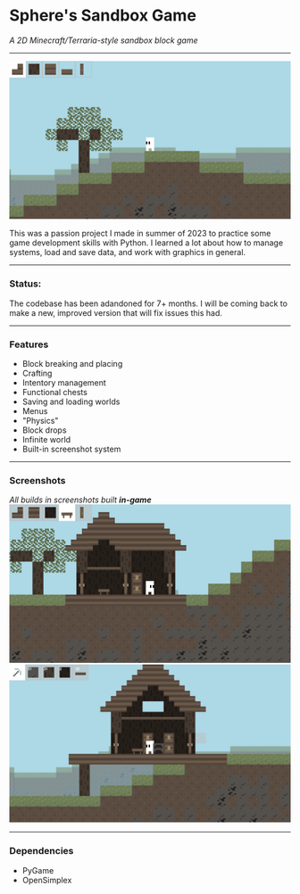 # Sphere's Sandbox Game
*A 2D Minecraft/Terraria-style sandbox block game*
___
![ss0](screenshots/save_0.png)

This was a passion project I made in summer of 2023 to practice some game development skills with Python. I learned a lot about how to manage systems, load and save data, and work with graphics in general.
___
### Status:
The codebase has been adandoned for 7+ months. I will be coming back to make a new, improved version that will fix issues this had.
___
### Features
- Block breaking and placing
- Crafting
- Intentory management
- Functional chests
- Saving and loading worlds
- Menus
- "Physics"
- Block drops
- Infinite world
- Built-in screenshot system
___
### Screenshots
*All builds in screenshots built **in-game***
![ss1](screenshots/save_1.png)
![ss2](screenshots/save_4.png)
___
### Dependencies
- PyGame
- OpenSimplex